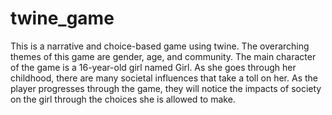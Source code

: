 # twine_game
This is a narrative and choice-based game using twine.  The overarching themes of this game are gender, age, and community.  The main character of the game is a 16-year-old girl named Girl. As she goes through her childhood, there are many societal influences that take a toll on her.  As the player progresses through the game, they will notice the impacts of society on the girl through the choices she is allowed to make. 

